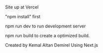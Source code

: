 <a to="https://smolcamelblog.vercel.app/">Site up at Vercel</a>

"npm install"
first

npm run dev
to run development server

npm run build
to create a optimized build.

Created by Kemal Altan Demirel
Using Next.js
